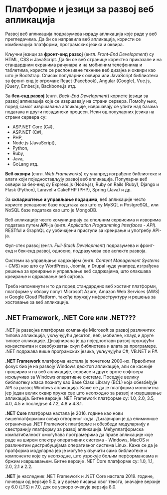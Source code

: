 # Платформе и језици за развој веб апликација

Развој веб апликација подразумева израду апликација које раде у веб
прегледачима. Да би се направила веб апликација, користи се комбинација
платформи, програмских језика и оквира.

Кључни језици за **фронт-енд развој** (енгл. *Front-End Development*) су HTML,
CSS и JavaScript. Да би се веб странице коректно приказале и на стандардним
екранима рачунара и на мобилним телефонима и таблетима, користе се респонзивне
технике веб дизајна и оквири као што је Bootstrap. Списак популарних оквира или
JavaScript библиотека за фронт-енд је огроман: React (Facebook), Angular
(Google), Vue.js, jQuery, Ember.js, Backbone.js итд.

За **бек-енд развој** (енгл. *Back-End Development*) користе језици за развој
апликација које се извршавају на страни сервера. Помоћу њих, поред самог
извршавања апликације, извршавају се упити над базама података и други
позадински процеси. Неки од популарних језика на страни сервера су:

- ASP.NET Core (C#),
- ASP.NET (C#),
- PHP,
- Node.js (JavaScript),
- Python,
- Ruby,
- Java,
- GoLang итд.

**Веб оквири** (енгл. *Web Frameworks*) су унапред изграђене библиотеке и алати
који поједностављују развој веб апликација. Популарни веб оквири за бек-енд су
Express.js (Node.js), Ruby on Rails (Ruby), Django и Flask (Python), Laravel и
CakePHP (PHP), Spring (Java) и др.

За **складиштење и управљање подацима**, веб апликације често користе релационе
базе података као што су MySQL и PostgreSQL, или NoSQL базе података као што је
MongoDB.

Веб апликације често комуницирају са спољним сервисима и изворима података
путем **API**-ја (енгл. *Application Programming Interfaces - API*). RESTful и
GraphQL су уобичајени приступи за креирање и употребу API-ја.

Фул-стек развој (енгл. *Full-Stack Development*) подразумева и фронт-енд и
бек-енд развој, односно, подразумева све аспекте развоја.

Системи за управљање садржајем (енгл. *Content Management Systems - CMS*) као
што су  WordPress, Joomla, и Drupal нуде унапред изграђена решења за креирање и
управљање веб садржајима, што олакшава креирање и одржавање веб сајтова.

Треба напоменути и то да поред стандардних веб хостинг платформи, платформе у
облаку попут Microsoft Azure, Amazon Web Services (AWS) и Google Cloud
Platform, такође пружају инфраструктуру и решења за хостовање за веб
апликације.

## .NET Framework, .NET Core или .NET???

.NET је развојна платформа компаније Microsoft за развој различитих типова
апликација, укључујући десктоп, веб, мобилне, клауд и друге типове апликације.
Дизајнирана је да поједностави развој пружајући конзистентан и свеобухватан
скуп библиотека и алата за програмере. .NET подржава више програмских језика,
укључујући C#, VB.NET и F#.

**.NET Framework** платформа настала је почетком 2000-их. Првобитни фокус био
је на развоју Windows десктоп апликације, али се касније проширио и на веб
апликације, сервисе и друге врсте софтвера искључиво за Windows оперативне
системе. Поседује велику библиотеку класа познату као Base Class Library (BCL)
која обезбеђује API за развој Windows апликација. Каже се да је платформа
монолитна јер један велик оквир пружа све што неопходно за развој и извршавање
апликација. Битне верзије .NET Framework платформе су: 1.0, 2.0, 3.5, 4.0, 4.5
и последњe 4.7.2, 4.8 и 4.8.1.

**.NET Core** платформа настала је 2016. године као нови вишеплатформски оквир
отвореног кода. Дизајниран је да елиминише ограничења .NET Framework платформе
и обезбеди модуларнију и свестранију платформу за развој апликација.
Међуплатформска компатибилност омогућава програмерима да праве апликације које
раде на ширем спектру оперативних система - Windows, MacOS и различитим
дистрибуцијама оперативног система Linux. Каже се да је пратформа модуларна јер
је могуће укључити само библиотеке и компоненте које су неопходне, што узрокује
бољим перформансама и бржим извршавањем. Битне верзије .NET Core платформе су:
1.0, 1.1, 2.0, 2.1 и 2.2.

**.NET** је наследник .NET Framework и .NET Core настала 2019. године, почевши
од верзије 5.0, а у време писања овог текста, значајне верзије су 6.0 (LTS) и
7.0, док се ускоро очекује верзија 8.0.
